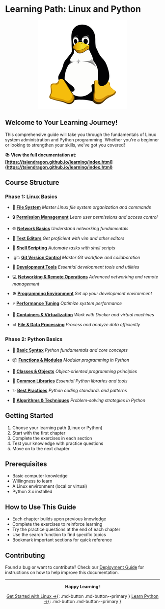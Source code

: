 # Learning Path: Linux and Python 

<div align="center">

![Linux and Python](https://raw.githubusercontent.com/github/explore/80688e429a7d4ef2fca1e82350fe8e3517d3494d/topics/linux/linux.png)

</div>

## Welcome to Your Learning Journey! 

This comprehensive guide will take you through the fundamentals of Linux system administration and Python programming. Whether you're a beginner or looking to strengthen your skills, we've got you covered!

📚 **View the full documentation at: [https://tsiendragon.github.io/learning/index.html](https://tsiendragon.github.io/learning/index.html)**

## Course Structure

### Phase 1: Linux Basics 

<div class="grid cards" markdown>

- :file_folder: [**File System**](phase1/linux_basics/01_linux_file_system.md)
  *Master Linux file system organization and commands*

- :lock: [**Permission Management**](phase1/linux_basics/02_permission_management.md)
  *Learn user permissions and access control*

- :globe_with_meridians: [**Network Basics**](phase1/linux_basics/03_network_basics.md)
  *Understand networking fundamentals*

- :memo: [**Text Editors**](phase1/linux_basics/04_text_editors.md)
  *Get proficient with vim and other editors*

- :shell: [**Shell Scripting**](phase1/linux_basics/05_shell_scripting.md)
  *Automate tasks with shell scripts*

- :git: [**Git Version Control**](phase1/linux_basics/06_git_version_control.md)
  *Master Git workflow and collaboration*

- :wrench: [**Development Tools**](phase1/linux_basics/07_development_tools.md)
  *Essential development tools and utilities*

- :computer: [**Networking & Remote Operations**](phase1/linux_basics/08_networking_remote_operations.md)
  *Advanced networking and remote management*

- :gear: [**Programming Environment**](phase1/linux_basics/09_programming_environment.md)
  *Set up your development environment*

- :zap: [**Performance Tuning**](phase1/linux_basics/10_performance_tuning.md)
  *Optimize system performance*

- :whale: [**Containers & Virtualization**](phase1/linux_basics/11_containers_virtualization.md)
  *Work with Docker and virtual machines*

- :bar_chart: [**File & Data Processing**](phase1/linux_basics/12_file_data_processing.md)
  *Process and analyze data efficiently*

</div>

### Phase 2: Python Basics 

<div class="grid cards" markdown>

- :book: [**Basic Syntax**](phase2/python_basics/01_basic_syntax.md)
  *Python fundamentals and core concepts*

- :package: [**Functions & Modules**](phase2/python_basics/02_functions_modules.md)
  *Modular programming in Python*

- :art: [**Classes & Objects**](phase2/python_basics/03_classes_objects.md)
  *Object-oriented programming principles*

- :toolbox: [**Common Libraries**](phase2/python_basics/04_common_libraries.md)
  *Essential Python libraries and tools*

- :sparkles: [**Best Practices**](phase2/python_basics/05_best_practices.md)
  *Python coding standards and patterns*

- :brain: [**Algorithms & Techniques**](phase2/python_basics/06_algorithms_techniques.md)
  *Problem-solving strategies in Python*

</div>

## Getting Started

1. Choose your learning path (Linux or Python)
2. Start with the first chapter
3. Complete the exercises in each section
4. Test your knowledge with practice questions
5. Move on to the next chapter

## Prerequisites

- Basic computer knowledge
- Willingness to learn
- A Linux environment (local or virtual)
- Python 3.x installed

## How to Use This Guide

- Each chapter builds upon previous knowledge
- Complete the exercises to reinforce learning
- Try the practice questions at the end of each chapter
- Use the search function to find specific topics
- Bookmark important sections for quick reference

## Contributing

Found a bug or want to contribute? Check our [Deployment Guide](mkdocs_deployment_guide.md) for instructions on how to help improve this documentation.

---

<div align="center">

**Happy Learning!** 

[Get Started with Linux →](phase1/linux_basics/01_linux_file_system.md){: .md-button .md-button--primary }
[Learn Python →](phase2/python_basics/01_basic_syntax.md){: .md-button .md-button--primary }

</div>